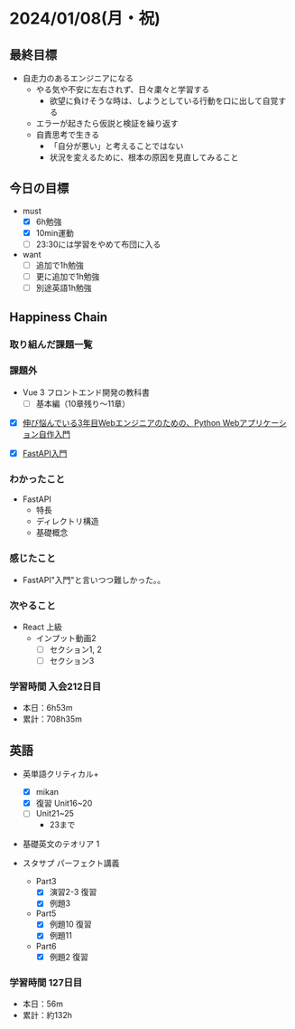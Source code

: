 # 2024/01/08(月・祝)

## 最終目標

- 自走力のあるエンジニアになる
  - やる気や不安に左右されず、日々粛々と学習する
    - 欲望に負けそうな時は、しようとしている行動を口に出して自覚する
  - エラーが起きたら仮説と検証を繰り返す
  - 自責思考で生きる
    - 「自分が悪い」と考えることではない
    - 状況を変えるために、根本の原因を見直してみること

## 今日の目標

- must
  - [x] 6h勉強
  - [x] 10min運動
  - [ ] 23:30には学習をやめて布団に入る

- want
  - [ ] 追加で1h勉強
  - [ ] 更に追加で1h勉強
  - [ ] 別途英語1h勉強

## Happiness Chain

### 取り組んだ課題一覧

### 課題外

- Vue 3 フロントエンド開発の教科書
  - [ ] 基本編（10章残り〜11章）

- [x] [伸び悩んでいる3年目Webエンジニアのための、Python Webアプリケーション自作入門](https://zenn.dev/bigen1925/books/introduction-to-web-application-with-python)

- [x] [FastAPI入門](https://zenn.dev/sh0nk/books/537bb028709ab9)

### わかったこと

- FastAPI
  - 特長
  - ディレクトリ構造
  - 基礎概念

### 感じたこと

- FastAPI"入門"と言いつつ難しかった。。

### 次やること

- React 上級
  - インプット動画2
    - [ ] セクション1, 2
    - [ ] セクション3

### 学習時間 入会212日目

- 本日：6h53m
- 累計：708h35m

## 英語

- 英単語クリティカル+
  - [x] mikan
  - [x] 復習 Unit16~20
  - [ ] Unit21~25
    - 23まで

- 基礎英文のテオリア 1

- スタサプ パーフェクト講義
  - Part3
    - [x] 演習2-3 復習
    - [x] 例題3
  - Part5
    - [x] 例題10 復習
    - [x] 例題11
  - Part6
    - [x] 例題2 復習

### 学習時間 127日目

- 本日：56m
- 累計：約132h
